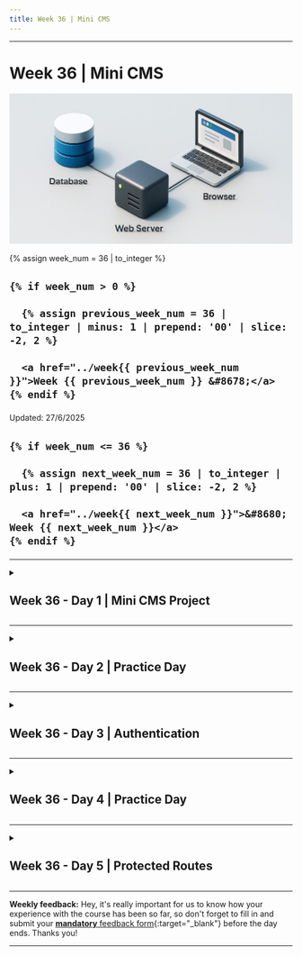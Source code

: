 ```yaml
---
title: Week 36 | Mini CMS
---
```


<hr class="mb-0">

<h1 id="{{ Week 36-Mini CMS | slugify }}">
  <span class="week-prefix">Week 36 |</span> Mini CMS
</h1>

<img src="assets/mini.cms.jpg" />

<div class="week-controls">

  {% assign week_num = 36 | to_integer %}

  <h2 class="week-controls__previous_week">

    {% if week_num > 0 %}

      {% assign previous_week_num = 36 | to_integer | minus: 1 | prepend: '00' | slice: -2, 2 %}

      <a href="../week{{ previous_week_num }}">Week {{ previous_week_num }} &#8678;</a>
    {% endif %}

  </h2>

  <span>Updated: 27/6/2025</span>

  <h2 class="week-controls__next_week">

    {% if week_num <= 36 %}

      {% assign next_week_num = 36 | to_integer | plus: 1 | prepend: '00' | slice: -2, 2 %}

      <a href="../week{{ next_week_num }}">&#8680; Week {{ next_week_num }}</a>
    {% endif %}

  </h2>

</div>

---

<!-- Week 36 - Day 1 | Mini CMS Project -->
<details markdown="1">
  <summary>
    <h2>
      <span class="summary-day">Week 36 - Day 1</span> | Mini CMS Project</h2>
  </summary>

### Schedule

  - **Watch the lectures**
  - **Study the suggested material**
  - **Practice on the topics and share your questions**

### Study Plan

  Your instructor will share the video lectures with you. Here are the topics covered:

  - **Part 1:** Creating a POST Controller for handling the creation of new Blog posts
  - **Part 2:** Creating a View and a Controller for displaying all the available Blog posts in our Database.

  You can find the lecture code [here](https://github.com/in-tech-gration/build-a-cms-2024/tree/85d63328668637dec30266c944dc5da927770f2a){:target="_blank"}

  **Important:** The code link above, points to a particular commit in the repository. Click the `Code` => `Download Zip` button on GitHub, to download the code as it was in that exact commit.

  **References & Resources:**

  - [SQL Constraints](https://www.tutorialspoint.com/sqlite/sqlite_constraints.htm){:target="_blank"}  
  - [HTTP Status Codes Reference](https://httpstatuses.io/){:target="_blank"}  
  - Date: [toLocaleTimeString](https://developer.mozilla.org/en-US/docs/Web/JavaScript/Reference/Global_Objects/Date/toLocaleTimeString){:target="_blank"}, [toLocaleDateString](https://developer.mozilla.org/en-US/docs/Web/JavaScript/Reference/Global_Objects/Date/toLocaleDateString){:target="_blank"}

<!-- Summary -->

### Exercises

  **CHALLENGE:** Find out how you can automatically redirect the user to the newly created Post page.

  **IMPORTANT:** Make sure to complete all the tasks found in the **daily Progress Sheet** and update the sheet accordingly. Once you've updated the sheet, don't forget to `commit` and `push`. The progress draft sheet for this day is: **/user/week36/progress/progress.draft.w36.d01.csv**

  You should **NEVER** update the `draft` sheets directly, but rather work on a copy of them according to the instructions [found here](../week01/resources/PROGRESS-WORKFLOW.md).


<!-- Extra Resources -->

<!-- Sources and Attributions -->
  
</details>

<hr class="mt-1">

<!-- Week 36 - Day 2 | Practice Day -->
<details markdown="1">
  <summary>
    <h2>
      <span class="summary-day">Week 36 - Day 2</span> | Practice Day</h2>
  </summary>

### Schedule

  - **Practice on the topics and share your questions**

### Study Plan

  Today is practice day. Practice on the topics covered so far
  and share your thoughts, questions and insights.

  Happy hacking!

<!-- Summary -->

<!-- Exercises -->

<!-- Extra Resources -->

<!-- Sources and Attributions -->
  
</details>

<hr class="mt-1">

<!-- Week 36 - Day 3 | Authentication -->
<details markdown="1">
  <summary>
    <h2>
      <span class="summary-day">Week 36 - Day 3</span> | Authentication</h2>
  </summary>

### Schedule

  - **Watch the lectures**
  - **Study the suggested material**
  - **Practice on the topics and share your questions**

### Study Plan

  ![](./assets/day03/knight.guard.jpg)

  Your instructor will share the video lectures with you. Here are the topics covered:

  - **Part 1:** Work on the Home Page Controller
  - **Part 2:** Authentication

  You can find the lecture code [here](https://github.com/in-tech-gration/build-a-cms-2024/tree/7ae3568842a082682b7c363eff0bd00ba856f486){:target="_blank"} and the diagrams [here](https://github.com/in-tech-gration/WDX-180/tree/main/curriculum/modules/javascript/misc/_w36d03/assets/day03/diagrams){:target="_blank"}.

  **Important:** The code link above, points to a particular commit in the repository. Click the `Code` => `Download Zip` button on GitHub, to download the code as it was in that exact commit.

  **Lecture Notes & Questions:**

  **References & Resources:**

  - Authentication (AuthN) vs Authorization (AuthZ)  
    - [https://www.cloudflare.com/learning/access-management/authn-vs-authz/](https://www.cloudflare.com/learning/access-management/authn-vs-authz/){:target="_blank"}

<!-- Summary -->

<!-- Exercises -->

<!-- Extra Resources -->

<!-- Sources and Attributions -->
  
</details>

<hr class="mt-1">

<!-- Week 36 - Day 4 | Practice Day -->
<details markdown="1">
  <summary>
    <h2>
      <span class="summary-day">Week 36 - Day 4</span> | Practice Day</h2>
  </summary>

### Schedule

  - **Practice on the topics and share your questions**

### Study Plan

  Today is practice day. Practice on the topics covered so far
  and share your thoughts, questions and insights.

  Happy hacking!

<!-- Summary -->

<!-- Exercises -->

<!-- Extra Resources -->

<!-- Sources and Attributions -->
  
</details>

<hr class="mt-1">

<!-- Week 36 - Day 5 | Protected Routes -->
<details markdown="1">
  <summary>
    <h2>
      <span class="summary-day">Week 36 - Day 5</span> | Protected Routes</h2>
  </summary>

### Schedule

  - **Watch the lectures**
  - **Study the suggested material**
  - **Practice on the topics and share your questions**

### Study Plan

  Your instructor will share the video lectures with you. Here are the topics covered:

  - **Part 1:** Authentication & Security
  - **Part 2:** Authentication & Security

  You can find the lecture code [here](https://github.com/in-tech-gration/build-a-cms-2024/tree/9dd8f9d4cd986ccddce5578c0d59415e42b7391b){:target="_blank"} and the diagrams [here](https://github.com/in-tech-gration/WDX-180/tree/main/curriculum/week36/assets/day05)_blank.

  **Important:** The code link above, points to a particular commit in the repository. Click the `Code` => `Download Zip` button on GitHub, to download the code as it was in that exact commit.
  **References & Resources:**

  - [POST Method details](https://developer.mozilla.org/en-US/docs/Web/HTTP/Methods/POST) (encoding, etc.)  
    - [Percent encoding](https://en.wikipedia.org/wiki/Percent-encoding)  
    - Base64 Encoding/Decoding  
      - [https://developer.mozilla.org/en-US/docs/Web/API/Window/btoa](https://developer.mozilla.org/en-US/docs/Web/API/Window/btoa)  
      - [https://developer.mozilla.org/en-US/docs/Web/API/Window/atob](https://developer.mozilla.org/en-US/docs/Web/API/Window/atob)  
    - Be very careful with the test data and accounts that you use during development/debugging. It’s important for this data and accounts not ending up in production. (Especially the DB accounts with weak passwords)  
    - [HTTP Set-Cookie header](https://developer.mozilla.org/en-US/docs/Web/HTTP/Headers/Set-Cookie)  
    - **ALWAYS REMEMBER: "No data from the browser is trustworthy"**  
    - **When the user logs out, the cookie must always be removed or invalidated.**

<!-- Summary -->

### Exercises

  Here's your challenges for today:

  - Find out all the appropriate HTTP status codes and make sure that all endpoints send back the appropriate codes, e.g. 404, 200, 401, 302, etc.  
  - Learn about the differences between the various encoding schemes: percent encoding, URI encoding, base64, etc.  
    - [https://stackoverflow.com/questions/10267597/url-encode-vs-base64-encoding-usages](https://stackoverflow.com/questions/10267597/url-encode-vs-base64-encoding-usages){:target="_blank"}  
  - Explore cookies in-depth and try out things, deal with more `key=value` pairs, like parsing multiple cookies and restricting cookies to particular paths and setting an expiration date  
    - References: [https://stackoverflow.com/a/20912911/4861760](https://stackoverflow.com/a/20912911/4861760){:target="_blank"}  
  - Research: how to detect cookie tampering  
    - [https://stackoverflow.com/questions/6230565/how-to-prevent-users-from-modifying-cookie-values](https://stackoverflow.com/questions/6230565/how-to-prevent-users-from-modifying-cookie-values){:target="_blank"}  
  - CHALLENGE: secure the cookie authentication mechanism by introducing hashing [(learn/Cookie.Tampering.101.md)](https://github.com/in-tech-gration/build-a-cms-2024/blob/9dd8f9d4cd986ccddce5578c0d59415e42b7391b/learn/Cookie.Tampering.101.md){:target="_blank"}

  - Use Tailwind CSS to prettify the Post pages! (Pick a ready made template)

  **IMPORTANT:** Make sure to complete all the tasks found in the **daily Progress Sheet** and update the sheet accordingly. Once you've updated the sheet, don't forget to `commit` and `push`. The progress draft sheet for this day is: **/user/week36/progress/progress.draft.w36.d05.csv**

  You should **NEVER** update the `draft` sheets directly, but rather work on a copy of them according to the instructions [found here](../week01/resources/PROGRESS-WORKFLOW.md).


<!-- Extra Resources -->

<!-- Sources and Attributions -->
  
</details>


<hr class="mt-1">

**Weekly feedback:** Hey, it's really important for us to know how your experience with the course has been so far, so don't forget to fill in and submit your [**mandatory** feedback form](https://forms.gle/S6Zg3bbS2uuwsSZF9){:target="_blank"} before the day ends. Thanks you!



---

<!-- COMMENTS: -->
<script src="https://utteranc.es/client.js"
  repo="in-tech-gration/WDX-180"
  issue-term="pathname"
  theme="github-dark"
  crossorigin="anonymous"
  async>
</script>